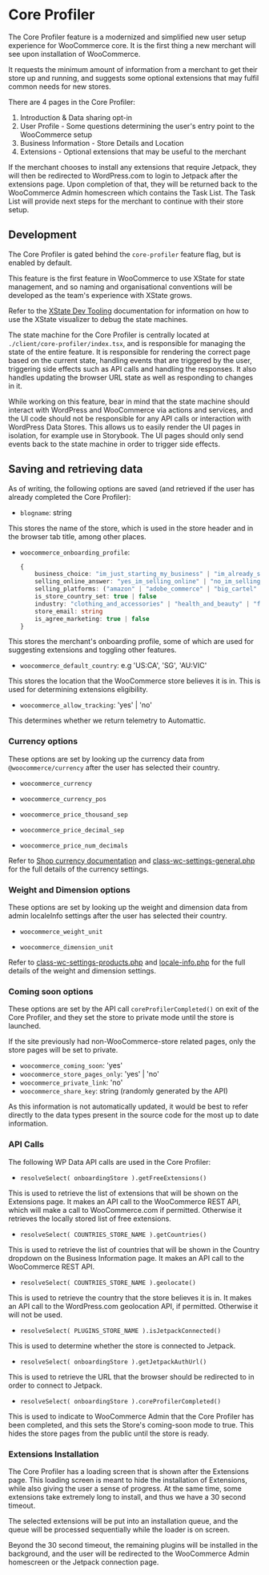 # Core Profiler

The Core Profiler feature is a modernized and simplified new user setup experience for WooCommerce core. It is the first thing a new merchant will see upon installation of WooCommerce. 

It requests the minimum amount of information from a merchant to get their store up and running, and suggests some optional extensions that may fulfil common needs for new stores.

There are 4 pages in the Core Profiler:

1. Introduction & Data sharing opt-in
2. User Profile - Some questions determining the user's entry point to the WooCommerce setup
3. Business Information - Store Details and Location
4. Extensions - Optional extensions that may be useful to the merchant

If the merchant chooses to install any extensions that require Jetpack, they will then be redirected to WordPress.com to login to Jetpack after the extensions page. Upon completion of that, they will be returned back to the WooCommerce Admin homescreen which contains the Task List. The Task List will provide next steps for the merchant to continue with their store setup.

## Development

The Core Profiler is gated behind the `core-profiler` feature flag, but is enabled by default. 

This feature is the first feature in WooCommerce to use XState for state management, and so naming and organisational conventions will be developed as the team's experience with XState grows.

Refer to the [XState Dev Tooling](xstate.md) documentation for information on how to use the XState visualizer to debug the state machines.

The state machine for the Core Profiler is centrally located at `./client/core-profiler/index.tsx`, and is responsible for managing the state of the entire feature. It is responsible for rendering the correct page based on the current state, handling events that are triggered by the user, triggering side effects such as API calls and handling the responses. It also handles updating the browser URL state as well as responding to changes in it.

While working on this feature, bear in mind that the state machine should interact with WordPress and WooCommerce via actions and services, and the UI code should not be responsible for any API calls or interaction with WordPress Data Stores. This allows us to easily render the UI pages in isolation, for example use in Storybook. The UI pages should only send events back to the state machine in order to trigger side effects.

## Saving and retrieving data

As of writing, the following options are saved (and retrieved if the user has already completed the Core Profiler):

- `blogname`: string

This stores the name of the store, which is used in the store header and in the browser tab title, among other places.

- `woocommerce_onboarding_profile`:
    
    ```typescript
    {
        business_choice: "im_just_starting_my_business" | "im_already_selling" | "im_setting_up_a_store_for_a_client" | undefined
        selling_online_answer: "yes_im_selling_online" | "no_im_selling_offline" | "im_selling_both_online_and_offline" | undefined
        selling_platforms: ("amazon" | "adobe_commerce" | "big_cartel" | "big_commerce" | "ebay" | "ecwid" | "etsy" | "facebook_marketplace" | "google_shopping" | "pinterest" | "shopify" | "square" | "squarespace" | "wix" | "wordpress")[] | undefined
        is_store_country_set: true | false
        industry: "clothing_and_accessories" | "health_and_beauty" | "food_and_drink" | "home_furniture_and_garden" | "education_and_learning" | "electronics_and_computers" | "arts_and_crafts" | "sports_and_recreation" | "other"
        store_email: string
        is_agree_marketing: true | false
    }
    ```

This stores the merchant's onboarding profile, some of which are used for suggesting extensions and toggling other features. 

- `woocommerce_default_country`: e.g 'US:CA', 'SG', 'AU:VIC'

This stores the location that the WooCommerce store believes it is in. This is used for determining extensions eligibility.

- `woocommerce_allow_tracking`: 'yes' | 'no'

This determines whether we return telemetry to Automattic.

### Currency options

These options are set by looking up the currency data from `@woocommerce/currency` after the user has selected their country.

- `woocommerce_currency`

- `woocommerce_currency_pos`

- `woocommerce_price_thousand_sep`

- `woocommerce_price_decimal_sep`

- `woocommerce_price_num_decimals`

Refer to [Shop currency documentation](https://woocommerce.com/document/shop-currency/) and [class-wc-settings-general.php](https://woocommerce.github.io/code-reference/files/woocommerce-includes-admin-settings-class-wc-settings-general.html) for the full details of the currency settings.

### Weight and Dimension options

These options are set by looking up the weight and dimension data from admin localeInfo settings after the user has selected their country.

- `woocommerce_weight_unit`

- `woocommerce_dimension_unit`

Refer to [class-wc-settings-products.php](https://woocommerce.github.io/code-reference/files/woocommerce-includes-admin-settings-class-wc-settings-products.html) and [locale-info.php](https://github.com/woocommerce/woocommerce/blob/trunk/plugins/woocommerce/i18n/locale-info.php) for the full details of the weight and dimension settings.

### Coming soon options

These options are set by the API call `coreProfilerCompleted()` on exit of the Core Profiler, and they set the store to private mode until the store is launched. 

If the site previously had non-WooCommerce-store related pages, only the store pages will be set to private.

- `woocommerce_coming_soon`: 'yes'
- `woocommerce_store_pages_only`: 'yes' | 'no'
- `woocommerce_private_link`: 'no'
- `woocommerce_share_key`: string (randomly generated by the API)

As this information is not automatically updated, it would be best to refer directly to the data types present in the source code for the most up to date information.

### API Calls

The following WP Data API calls are used in the Core Profiler:

- `resolveSelect( onboardingStore ).getFreeExtensions()`

This is used to retrieve the list of extensions that will be shown on the Extensions page. It makes an API call to the WooCommerce REST API, which will make a call to WooCommerce.com if permitted. Otherwise it retrieves the locally stored list of free extensions.

- `resolveSelect( COUNTRIES_STORE_NAME ).getCountries()`

This is used to retrieve the list of countries that will be shown in the Country dropdown on the Business Information page. It makes an API call to the WooCommerce REST API.

- `resolveSelect( COUNTRIES_STORE_NAME ).geolocate()`

This is used to retrieve the country that the store believes it is in. It makes an API call to the WordPress.com geolocation API, if permitted. Otherwise it will not be used.

- `resolveSelect( PLUGINS_STORE_NAME ).isJetpackConnected()`

This is used to determine whether the store is connected to Jetpack.

- `resolveSelect( onboardingStore ).getJetpackAuthUrl()`

This is used to retrieve the URL that the browser should be redirected to in order to connect to Jetpack.

- `resolveSelect( onboardingStore ).coreProfilerCompleted()`

This is used to indicate to WooCommerce Admin that the Core Profiler has been completed, and this sets the Store's coming-soon mode to true. This hides the store pages from the public until the store is ready.

### Extensions Installation

The Core Profiler has a loading screen that is shown after the Extensions page. This loading screen is meant to hide the installation of Extensions, while also giving the user a sense of progress. At the same time, some extensions take extremely long to install, and thus we have a 30 second timeout. 

The selected extensions will be put into an installation queue, and the queue will be processed sequentially while the loader is on screen.

Beyond the 30 second timeout, the remaining plugins will be installed in the background, and the user will be redirected to the WooCommerce Admin homescreen or the Jetpack connection page.
